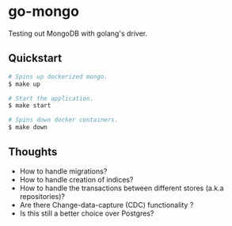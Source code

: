 # go-mongo

Testing out MongoDB with golang's driver.


## Quickstart

```bash
# Spins up dockerized mongo.
$ make up

# Start the application.
$ make start

# Spins down docker containers.
$ make down
```

## Thoughts

- How to handle migrations?
- How to handle creation of indices?
- How to handle the transactions between different stores (a.k.a repositories)?
- Are there Change-data-capture (CDC) functionality ?
- Is this still a better choice over Postgres?
